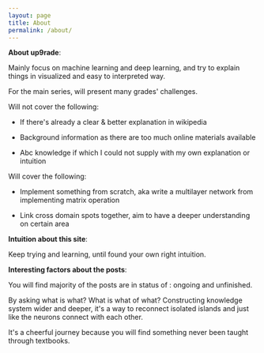 ```yaml
---
layout: page
title: About
permalink: /about/
---
```


**About up9rade**:

Mainly focus on machine learning and deep learning, and try to explain things in visualized and easy to interpreted way.

For the main series, will present many grades' challenges.

Will not cover the following:

* If there's already a clear & better explanation in wikipedia

* Background information as there are too much online materials available

* Abc knowledge if which I could not supply with my own explanation or intuition

Will cover the following:

* Implement something from scratch, aka write a multilayer network from implementing matrix operation

* Link cross domain spots together, aim to have a deeper understanding on certain area

**Intuition about this site**:

Keep trying and learning, until found your own right intuition.

**Interesting factors about the posts**:

You will find majority of the posts are in status of : ongoing and unfinished.

By asking what is what? What is what of what?
Constructing knowledge system wider and deeper, it's a way to reconnect isolated islands and just like the neurons connect with each other.

It's a cheerful journey because you will find something never been taught through textbooks.